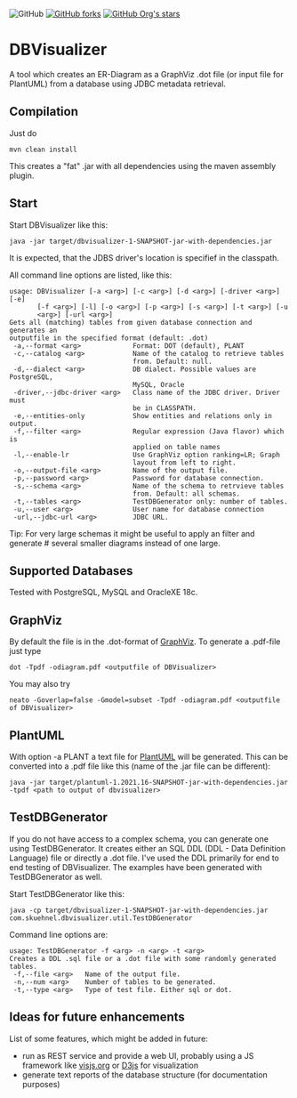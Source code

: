 ![GitHub](https://img.shields.io/github/license/eska-muc/dbvisualizer.svg)
[![GitHub forks](https://img.shields.io/github/forks/eska-muc/dbvisualizer)](https://github.com/eska-muc/dbvisualizer/network)
[![GitHub Org's stars](https://img.shields.io/github/stars/eska-muc/dbvisualizer)](https://github.com/eska-muc/dbvisualizer/stargazers)
# DBVisualizer
A tool which creates an ER-Diagram as a GraphViz .dot file (or input file for PlantUML) from a database using JDBC metadata retrieval.

## Compilation

Just do

    mvn clean install
    
This creates a "fat" .jar with all dependencies using the maven assembly plugin.

## Start

Start DBVisualizer like this:

    java -jar target/dbvisualizer-1-SNAPSHOT-jar-with-dependencies.jar

It is expected, that the JDBS driver's location is specifief in the classpath.

All command line options are listed, like this:

    usage: DBVisualizer [-a <arg>] [-c <arg>] [-d <arg>] [-driver <arg>] [-e]
           [-f <arg>] [-l] [-o <arg>] [-p <arg>] [-s <arg>] [-t <arg>] [-u
           <arg>] [-url <arg>]
    Gets all (matching) tables from given database connection and generates an
    outputfile in the specified format (default: .dot)
     -a,--format <arg>             Format: DOT (default), PLANT
     -c,--catalog <arg>            Name of the catalog to retrieve tables
                                   from. Default: null.
     -d,--dialect <arg>            DB dialect. Possible values are PostgreSQL,
                                   MySQL, Oracle
     -driver,--jdbc-driver <arg>   Class name of the JDBC driver. Driver must
                                   be in CLASSPATH.
     -e,--entities-only            Show entities and relations only in output.
     -f,--filter <arg>             Regular expression (Java flavor) which is
                                   applied on table names
     -l,--enable-lr                Use GraphViz option ranking=LR; Graph
                                   layout from left to right.
     -o,--output-file <arg>        Name of the output file.
     -p,--password <arg>           Password for database connection.
     -s,--schema <arg>             Name of the schema to retrvieve tables
                                   from. Default: all schemas.
     -t,--tables <arg>             TestDBGenerator only: number of tables.
     -u,--user <arg>               User name for database connection
     -url,--jdbc-url <arg>         JDBC URL.

     
Tip: For very large schemas it might be useful to apply an filter and generate #
several smaller diagrams instead of one large.

## Supported Databases

Tested with PostgreSQL, MySQL and OracleXE 18c.

## GraphViz

By default the file is in the .dot-format of [GraphViz](http://www.graphviz.org). To generate a .pdf-file just type
   
    dot -Tpdf -odiagram.pdf <outputfile of DBVisualizer> 

You may also try

    neato -Goverlap=false -Gmodel=subset -Tpdf -odiagram.pdf <outputfile of DBVisualizer> 

## PlantUML

With option -a PLANT a text file for [PlantUML](https://plantuml.com/ie-diagram) will be generated.
This can be converted into a .pdf file like this (name of the .jar file can be different):

    java -jar target/plantuml-1.2021.16-SNAPSHOT-jar-with-dependencies.jar -tpdf <path to output of dbvisualizer>

## TestDBGenerator

If you do not have access to a complex schema, you can generate one using TestDBGenerator.
It creates either an SQL DDL (DDL - Data Definition Language) file or directly a .dot file.
I've used the DDL primarily for end to end testing of DBVisualizer.  The examples have been 
generated with TestDBGenerator as well.

Start TestDBGenerator like this:

    java -cp target/dbvisualizer-1-SNAPSHOT-jar-with-dependencies.jar com.skuehnel.dbvisualizer.util.TestDBGenerator
    
Command line options are:

    usage: TestDBGenerator -f <arg> -n <arg> -t <arg>
    Creates a DDL .sql file or a .dot file with some randomly generated
    tables.
     -f,--file <arg>   Name of the output file.
     -n,--num <arg>    Number of tables to be generated.
     -t,--type <arg>   Type of test file. Either sql or dot.
     
## Ideas for future enhancements

List of some features, which might be added in future:

* run as REST service and provide a web UI, probably using a JS framework like
 [visjs.org](http://visjs.org/) or [D3js](https://d3js.org/) for visualization 
* generate text reports of the database structure (for documentation purposes) 
